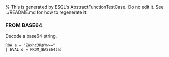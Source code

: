 % This is generated by ESQL's AbstractFunctionTestCase. Do no edit it. See ../README.md for how to regenerate it.

### FROM BASE64
Decode a base64 string.

```esql
ROW a = "ZWxhc3RpYw=="
| EVAL d = FROM_BASE64(a)
```
